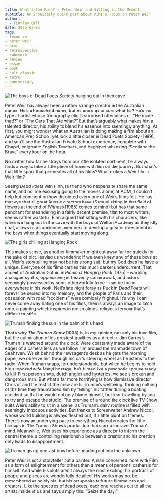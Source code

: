 ```yaml
---
title: What's the Rush? – Peter Weir and Sitting in the Moment.
subtitle: An ironically quick post about ACMI's Focus on Peter Weir
author:
  - Finnlay Dall
date: 2025-02-03
tags:
- focus on
- peter weir
- acmi
- retrospective
- substack
- review
- essay
- post
- cult classic
- retro
- anniversary
---
```

![The boys of Dead Poets Society hanging out in their cave](https://image.tmdb.org/t/p/original/h1BOZ76ITbZtXlQ6sndaek8rQjg.jpg)

Peter Weir has always been a rather strange director in the Australian canon. He’s a household name, but no one’s quite sure what for? He’s the type of artist whose filmography elicits surprised utterances of, “He made that!?” or “The Cars That Ate what?” But that’s arguably what makes him a talented director, his ability to blend his essence into seemingly anything. At first, you might wonder what an Australian is doing making a film about an American Prep School, yet look a little closer in Dead Poets Society (1989), and you’ll see the Australian Private School experience, complete with Chapel, enigmatic English Teachers, and bagpipes wheezing “Scotland the Brave” every hour on the hour.

No matter how far he strays from our little isolated continent, he always finds a way to take a little piece of home with him on the journey. But what’s that little spark that permeates all of his films? What makes a Weir film a Weir film?

Seeing *Dead Poets* with Finn, (a friend who happens to share the same name, and not me excusing going to the movies alone) at ACMI, I couldn’t help but comment on how disjointed every one of Weir’s films felt. He has that eye that all great Aussie directors have (Samuel sitting in that field of flowers at the end of *Witness* (1985) comes to mind) but has that same penchant for meandering in a fairly decent premise, that to most writers, seems rather wasteful. Finn argued that sitting with his characters, like when we hang out in the cave with the boys of Welton Academy as they idly chat, allows us as audiences members to develop a greater investment in the boys when things eventually start moving along.

![The girls chilling at Hanging Rock](https://image.tmdb.org/t/p/original/41Mlaj6wfjlF4wQaVH0tjfDXvMi.jpg)

This makes sense, as another filmmaker might cut away far too quickly for the sake of plot, leaving us wondering if we even knew any of these boys at all. Weir’s storytelling may not be his strong suit, but my God does he have a unique. Everyone of his films carries this much darker undercurrent. That accent of Australian Gothic in *Picnic at Hanging Rock* (1975) – warbling analogue synths, oppressive yet heavenly camerawork, and actors seemingly possessed by some otherworldly force – can be found everywhere in his work. Neil’s late night foray as Puck in *Dead Poets* will forever be seared into my memory, and the people of Paris and their obsession with road “accidents” were comically frightful. It’s why I can never come away hating one of his films, their is always an image to latch onto, a painting which inspires in me an almost religious fervour that’s difficult to stifle.

![Truman finding the sun in the palm of his hand](https://image.tmdb.org/t/p/original/bRRxELS8dK3cpqFhaTQcIENAPOI.jpg)

That’s why *The Truman Show* (1998) is, in my opinion, not only his best film, but the culmination of his greatest qualities as a director. Jim Carrey’s Truman is watched around the clock. Were constantly made aware of the edges of a camera lens as we follow him around the manmade town of Seahaven. We sit behind the newsagent’s desk as he gets the morning paper, we observe him through his car’s steering wheel as he listens to the radio. When Truman snaps, its understandable, but when he begins to hold his supposed wife Meryl hostage, he’s filmed like a psychotic spouse ready to kill. First person shots, dutch angles and hysterics, we see a broken and dangerous man. But what’s far more horrifying is how dismissive director Christof and the rest of the crew are to Truman’s wellbeing, thinking nothing of the time they traumatised him by “killing” his father during a boating accident so that he would not only blame himself, but fear travelling by sea to try and escape the studio. The premise of a round the clock live TV Show suits Weirs ability to sit in a scene, as Truman’s daily routine is filled with seemingly innocuous activities. But thanks to Screenwriter Andrew Niccol, whose world building is always fleshed out, if a little blunt on themes. There’s now an underlying pace to everything. Niccol creates the little hiccups in The Truman Show’s production that start to unravel Truman’s mind. Meanwhile, Weir uses his experience as a director to inform the central theme: a controlling relationship between a creator and his creation only leads to disappointment. 

![Truman giving one last bow before heading out into the unknown](https://image.tmdb.org/t/p/original/yrVtvlL4X3YrBF2VWMh5jN55XCS.jpg)

Peter Weir is not a storyteller but a painter. A man concerned more with Film as a form of enlightenment for others than a means of personal catharsis for himself. And while his plots aren’t always the most exciting, his portraits of people and places are wonderfully detailed. His works may not be remembered as solely his, but his art speaks to future filmmakers and creators. Like the spectres of dead poets, each one reaches out to all the artists inside of us and says simply this: “Seize the day!”
